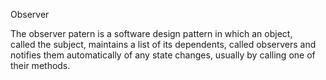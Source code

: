 Observer

The observer patern is a software design pattern in which an object,  
called the subject, maintains a list of its dependents, called observers and  
notifies them automatically of any state changes, usually by calling one of their methods.  
